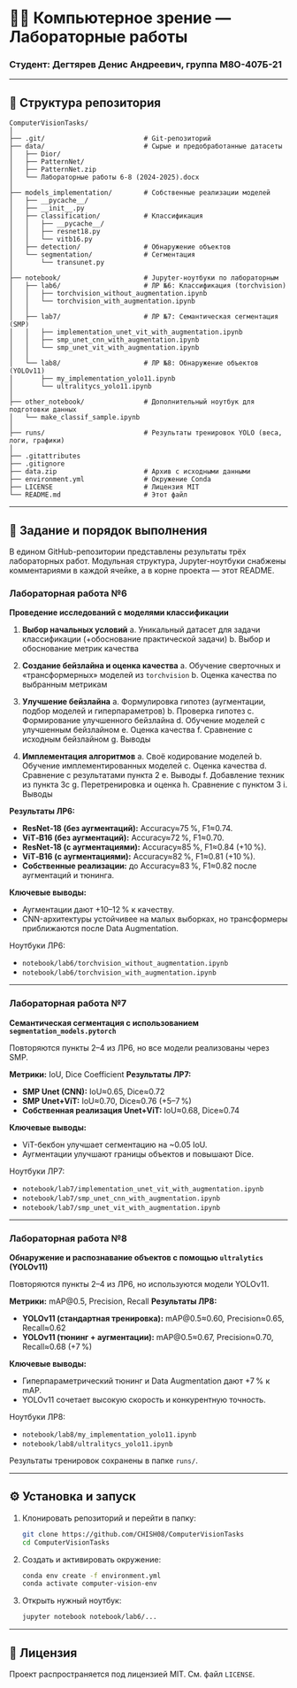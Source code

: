 # 🧑‍🎓 Компьютерное зрение — Лабораторные работы

### Студент: Дегтярев Денис Андреевич, группа М8О-407Б-21

---

## 📁 Структура репозитория

```
ComputerVisionTasks/
│
├── .git/                         # Git-репозиторий
├── data/                         # Сырые и предобработанные датасеты
│   ├── Dior/
│   ├── PatternNet/
│   ├── PatternNet.zip
│   └── Лабораторные работы 6-8 (2024-2025).docx
│
├── models_implementation/        # Собственные реализации моделей
│   ├── __pycache__/
│   ├── __init__.py
│   ├── classification/           # Классификация
│   │   ├── __pycache__/
│   │   ├── resnet18.py
│   │   └── vitb16.py
│   ├── detection/                # Обнаружение объектов
│   └── segmentation/             # Сегментация
│       └── transunet.py
│
├── notebook/                     # Jupyter-ноутбуки по лабораторным
│   ├── lab6/                     # ЛР №6: Классификация (torchvision)
│   │   ├── torchvision_without_augmentation.ipynb
│   │   └── torchvision_with_augmentation.ipynb
│   │
│   ├── lab7/                     # ЛР №7: Семантическая сегментация (SMP)
│   │   ├── implementation_unet_vit_with_augmentation.ipynb
│   │   ├── smp_unet_cnn_with_augmentation.ipynb
│   │   └── smp_unet_vit_with_augmentation.ipynb
│   │
│   └── lab8/                     # ЛР №8: Обнаружение объектов (YOLOv11)
│       ├── my_implementation_yolo11.ipynb
│       └── ultralitycs_yolo11.ipynb
│
├── other_notebook/               # Дополнительный ноутбук для подготовки данных
│   └── make_classif_sample.ipynb
│
├── runs/                         # Результаты тренировок YOLO (веса, логи, графики)
│
├── .gitattributes
├── .gitignore
├── data.zip                      # Архив с исходными данными
├── environment.yml               # Окружение Conda
├── LICENSE                       # Лицензия MIT
└── README.md                     # Этот файл
```

---

## 🔎 Задание и порядок выполнения

В едином GitHub-репозитории представлены результаты трёх лабораторных работ. Модульная структура, Jupyter-ноутбуки снабжены комментариями в каждой ячейке, а в корне проекта — этот README.

### Лабораторная работа №6

**Проведение исследований с моделями классификации**

1. **Выбор начальных условий**
   a. Уникальный датасет для задачи классификации (+обоснование практической задачи)
   b. Выбор и обоснование метрик качества

2. **Создание бейзлайна и оценка качества**
   a. Обучение сверточных и «трансформерных» моделей из `torchvision`
   b. Оценка качества по выбранным метрикам

3. **Улучшение бейзлайна**
   a. Формулировка гипотез (аугментации, подбор моделей и гиперпараметров)
   b. Проверка гипотез
   c. Формирование улучшенного бейзлайна
   d. Обучение моделей с улучшенным бейзлайном
   e. Оценка качества
   f. Сравнение с исходным бейзлайном
   g. Выводы

4. **Имплементация алгоритмов**
   a. Своё кодирование моделей
   b. Обучение имплементированных моделей
   c. Оценка качества
   d. Сравнение с результатами пункта 2
   e. Выводы
   f. Добавление техник из пункта 3c
   g. Перетренировка и оценка
   h. Сравнение с пунктом 3
   i. Выводы

**Результаты ЛР6:**

* **ResNet‑18 (без аугментаций):** Accuracy≈75 %, F1≈0.74.
* **ViT‑B16 (без аугментаций):** Accuracy≈72 %, F1≈0.70.
* **ResNet‑18 (с аугментациями):** Accuracy≈85 %, F1≈0.84 (+10 %).
* **ViT‑B16 (с аугментациями):** Accuracy≈82 %, F1≈0.81 (+10 %).
* **Собственные реализации:** до Accuracy≈83 %, F1≈0.82 после аугментаций и тюнинга.

**Ключевые выводы:**

* Аугментации дают +10–12 % к качеству.
* CNN-архитектуры устойчивее на малых выборках, но трансформеры приближаются после Data Augmentation.

Ноутбуки ЛР6:

* `notebook/lab6/torchvision_without_augmentation.ipynb`
* `notebook/lab6/torchvision_with_augmentation.ipynb`

---

### Лабораторная работа №7

**Семантическая сегментация с использованием `segmentation_models.pytorch`**

Повторяются пункты 2–4 из ЛР6, но все модели реализованы через SMP.

**Метрики:** IoU, Dice Coefficient
**Результаты ЛР7:**

* **SMP Unet (CNN):** IoU≈0.65, Dice≈0.72
* **SMP Unet+ViT:** IoU≈0.70, Dice≈0.76 (+5–7 %)
* **Собственная реализация Unet+ViT:** IoU≈0.68, Dice≈0.74

**Ключевые выводы:**

* ViT-бекбон улучшает сегментацию на \~0.05 IoU.
* Аугментации улучшают границы объектов и повышают Dice.

Ноутбуки ЛР7:

* `notebook/lab7/implementation_unet_vit_with_augmentation.ipynb`
* `notebook/lab7/smp_unet_cnn_with_augmentation.ipynb`
* `notebook/lab7/smp_unet_vit_with_augmentation.ipynb`

---

### Лабораторная работа №8

**Обнаружение и распознавание объектов с помощью `ultralytics` (YOLOv11)**

Повторяются пункты 2–4 из ЛР6, но используются модели YOLOv11.

**Метрики:** mAP\@0.5, Precision, Recall
**Результаты ЛР8:**

* **YOLOv11 (стандартная тренировка):** mAP\@0.5≈0.60, Precision≈0.65, Recall≈0.62
* **YOLOv11 (тюнинг + аугментации):** mAP\@0.5≈0.67, Precision≈0.70, Recall≈0.68 (+7 %)

**Ключевые выводы:**

* Гиперпараметрический тюнинг и Data Augmentation дают +7 % к mAP.
* YOLOv11 сочетает высокую скорость и конкурентную точность.

Ноутбуки ЛР8:

* `notebook/lab8/my_implementation_yolo11.ipynb`
* `notebook/lab8/ultralitycs_yolo11.ipynb`

Результаты тренировок сохранены в папке `runs/`.

---

## ⚙️ Установка и запуск

1. Клонировать репозиторий и перейти в папку:

   ```bash
   git clone https://github.com/CHISH08/ComputerVisionTasks
   cd ComputerVisionTasks
   ```
2. Создать и активировать окружение:

   ```bash
   conda env create -f environment.yml
   conda activate computer-vision-env
   ```
3. Открыть нужный ноутбук:

   ```bash
   jupyter notebook notebook/lab6/...
   ```

---

## 🧾 Лицензия

Проект распространяется под лицензией MIT.
См. файл `LICENSE`.
